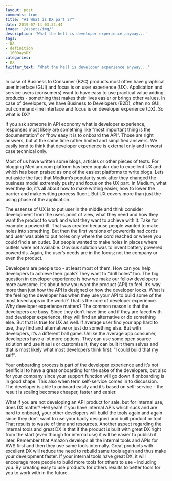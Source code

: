 ```yaml
---
layout: post
comments: true
title: "#1 What is DX part 2?"
date: 2019-07-14 03:32:44
image: '/assets/img/'
description: 'What the hell is developer experience anyway...'
tags:
- DX 
- definition 
- 100DaysDX
categories:
- DX
twitter_text: 'What the hell is developer experience anyway...'
---
```


In case of Business to Consumer (B2C) products most often have graphical user interface (GUI) and focus is on user experience (UX). Application and service users (consumers) want to have easy to use practical value adding products - something that makes their lives easier or brings other values. In case of developers, we have Business to Developers (B2D), often no GUI, but command-line interface and focus is on developer experience (DX). So what is DX? 

If you ask someone in API economy what is developer experience, responses most likely are something like “most important thing is the documentation” or “how easy it is to onboard the API”. Those are right answers, but at the same time rather limited and simplified answers. We easily tend to think that developer experience is external only  and in worst case technical only. 


Most of us have written some blogs, articles or other pieces of texts. For blogging Medium.com platform has been popular due to excellent UX and which has been praised as one of the easiest platforms to write blogs. Lets put aside the fact that Medium’s popularity sunk after they changed the business model extremely pushy and focus on the UX part. In Medium, what ever they do, it’s all about how to make writing easier, how to lower the barrier and make writing process fluent.  But UX covers more than just the using phase of the application. 

The essense of UX is to put user in the middle and think consider development from the users point of view, what they need and how they want the product to work and what they want to achieve with it. Take for example a powerdrill. That was created because people wanted to make holes into something. But then the first versions of powerdrils had cords and user was able to put holes only where the cord reached or where you could find a an outlet. But people wanted to make holes in places where outlets were not available. Obvious solution was to invent battery powered powerdrils. Again, the user’s needs are in the focus; not the company or even the product. 

Developers are people too - at least most of them. How can you help developers to achieve their goals? They want to “drill holes” too. The big question in developer experience is how we make our fellow developers more awesome. It’s about how you want the product (API) to feel. It’s way more than just how the API is designed or how the developer looks. What is the feeling the developer has when they use your API to build some of the most loved apps in the world? That is the core of developer experience. Why developer experience matters? The common reason is that the developers are busy. Since they don’t have time and if they are faced with bad developer experience, they will find an alternative or do something else. But that is true for UX as well. If average user find your app hard to use, they find and alternative or just do something else. But with developers, it’s a different ball game. Unlike the average app consumer, developers have a lot more options. They can use some open source solution and use it as is or customise it, they can built it them selves and that is most likely what most developers think first: “I could build that my self”. 

Your onboarding process is part of the developer experience and it’s not benificial to have a great onboarding for the sake of the developers, but also for your company since your support function will go down if onboarding is in good shape. This also when term self-service comes in to discussion. The developer is able to onboard easily and it’s based on self-service - the result is scaling becomes cheaper, faster and easier. 

What if you are not developing an API product for sale, but for internal use, does DX matter? Hell yeah! If you have internal APIs which suck and are hard to onboard, your other developers will build the tools again and again since they don’t want to use your badly designed and built product or tool. That results to waste of time and resources. Another aspect regarding the internal tools and great DX is that if the product is built with great DX right from the start (even though for internal use) it will be easier to publish it later. Remember that Amazon develops all the internal tools and APIs for AWS first and then they use same tools internally. Great products with excellent DX will reduce the need to rebuild same tools again and thus make your development faster. If your internal tools have great DX, it will encourage more people to build more tools for others to use - including you. By creating easy to use products for others results to better tools for you to work with in the future. 





